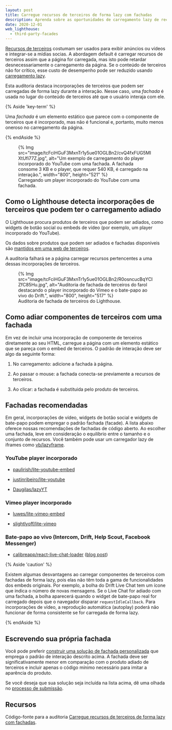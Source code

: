 ```yaml
---
layout: post
title: Carregue recursos de terceiros de forma lazy com fachadas
description: Aprenda sobre as oportunidades de carregamento lazy de recursos de terceiros com fachadas.
date: 2020-12-01
web_lighthouse:
  - third-party-facades
---
```


[Recursos de terceiros](/third-party-javascript/) costumam ser usados para exibir anúncios ou vídeos e integrar-se a mídias socias. A abordagem default é carregar recursos de terceiros assim que a página for carregada, mas isto pode retardar desnecessariamente o carregamento da página. Se o conteúdo de terceiros não for crítico, esse custo de desempenho pode ser reduzido usando [carregamento lazy](/fast/#lazy-load-images-and-video).

Esta auditoria destaca incorporações de terceiros que podem ser carregadas de forma lazy durante a interação. Nesse caso, uma *fachada* é usada no lugar do conteúdo de terceiros até que o usuário interaja com ele.

{% Aside 'key-term' %}

Uma *fachada* é um elemento estático que parece com o componente de terceiros que é incorporado, mas não é funcional e, portanto, muito menos oneroso no carregamento da página.

{% endAside %}

<figure>   {% Img src="image/tcFciHGuF3MxnTr1y5ue01OGLBn2/cvQ4fxFUG5MIXtUfi77Z.jpg", alt="Um exemplo de carregamento do player incorporado do YouTube com uma fachada. A fachada consome 3 KB e o player, que requer 540 KB, é carregado na interação.", width="800", height="521" %}   <figcaption>     Carregando um player incorporado do YouTube com uma fachada.  </figcaption></figure>

## Como o Lighthouse detecta incorporações de terceiros que podem ter o carregamento adiado

O Lighthouse procura produtos de terceiros que podem ser adiados, como widgets de botão social ou embeds de vídeo (por exemplo, um player incorporado do YouTube).

Os dados sobre produtos que podem ser adiados e fachadas disponíveis são [mantidos em uma web de terceiros](https://github.com/patrickhulce/third-party-web/).

A auditoria falhará se a página carregar recursos pertencentes a uma dessas incorporações de terceiros.

<figure>   {% Img src="image/tcFciHGuF3MxnTr1y5ue01OGLBn2/R0osncucBqYCIZfC85Hu.jpg", alt="Auditoria de fachada de terceiros do farol destacando o player incorporado do Vimeo e o bate-papo ao vivo do Drift.", width="800", height="517" %}   <figcaption>     Auditoria de fachada de terceiros do  Lighthouse.  </figcaption></figure>

## Como adiar componentes de terceiros com uma fachada

Em vez de incluir uma incorporação de componente de terceiros diretamente ao seu HTML, carregue a página com um elemento estático que se pareça com o embed de terceiros. O padrão de interação deve ser algo da seguinte forma:

1. No carregamento: adicione a fachada à página.

2. Ao passar o mouse: a fachada conecta-se previamente a recursos de terceiros.

3. Ao clicar: a fachada é substituida pelo produto de terceiros.

## Fachadas recomendadas

Em geral, incorporações de vídeo, widgets de botão social e widgets de bate-papo podem empregar o padrão fachada (facade). A lista abaixo oferece nossas recomendações de fachadas de código aberto. Ao escolher uma fachada, leve em consideração o equilíbrio entre o tamanho e o conjunto de recursos. Você também pode usar um carregador lazy de iframes como [vb/lazyframe](https://github.com/vb/lazyframe).

### YouTube player incorporado

- [paulirish/lite-youtube-embed](https://github.com/paulirish/lite-youtube-embed)

- [justinribeiro/lite-youtube](https://github.com/justinribeiro/lite-youtube)

- [Daugilas/lazyYT](https://github.com/Daugilas/lazyYT)

### Vimeo player incorporado

- [luwes/lite-vimeo-embed](https://github.com/luwes/lite-vimeo-embed)

- [slightlyoff/lite-vimeo](https://github.com/slightlyoff/lite-vimeo)

### Bate-papo ao vivo (Intercom, Drift, Help Scout, Facebook Messenger)

- [calibreapp/react-live-chat-loader](https://github.com/calibreapp/react-live-chat-loader) ([blog post](https://calibreapp.com/blog/fast-live-chat))

{% Aside 'caution' %}

Existem algumas desvantagens ao carregar componentes de terceiros com fachadas de forma lazy, pois elas não têm toda a gama de funcionalidades dos embeds originais. Por exemplo, a bolha do Drift Live Chat tem um ícone que indica o número de novas mensagens. Se o Live Chat for adiado com uma fachada, a bolha aparecerá quando o widget de bate-papo real for carregado depois que o navegador disparar `requestIdleCallback`. Para incorporações de vídeo, a reprodução automática (autoplay) poderá não funcionar de forma consistente se for carregada de forma lazy.

{% endAside %}

## Escrevendo sua própria fachada

Você pode preferir [construir uma solução de fachada personalizada](https://wildbit.com/blog/2020/09/30/getting-postmark-lighthouse-performance-score-to-100#:~:text=What%20if%20we%20could%20replace%20the%20real%20widget) que emprega o padrão de interação descrito acima. A fachada deve ser significativamente menor em comparação com o produto adiado de terceiros e incluir apenas o código mínimo necessário para imitar a aparência do produto.

Se você deseja que sua solução seja incluída na lista acima, dê uma olhada no [processo de submissão](https://github.com/patrickhulce/third-party-web/blob/master/facades.md).

## Recursos

Código-fonte para a auditoria [Carregue recursos de terceiros de forma lazy com fachadas](https://github.com/GoogleChrome/lighthouse/blob/master/lighthouse-core/audits/third-party-facades.js).
